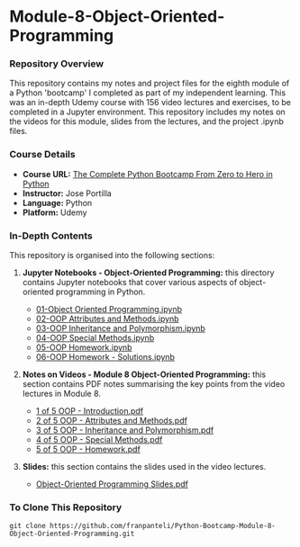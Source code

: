 # Module-8-Object-Oriented-Programming

### Repository Overview

This repository contains my notes and project files for the eighth module of a Python 'bootcamp' I completed as part of my independent learning. This was an in-depth Udemy course with 156 video lectures and exercises, to be completed in a Jupyter environment. This repository includes my notes on the videos for this module, slides from the lectures, and the project .ipynb files.

### Course Details
- **Course URL:** [The Complete Python Bootcamp From Zero to Hero in Python](https://www.udemy.com/course/complete-python-bootcamp/?couponCode=ST18MT62524)
- **Instructor:** Jose Portilla
- **Language:** Python
- **Platform:** Udemy

### In-Depth Contents
This repository is organised into the following sections:

1. **Jupyter Notebooks - Object-Oriented Programming:**
   this directory contains Jupyter notebooks that cover various aspects of object-oriented programming in Python.
   - [01-Object Oriented Programming.ipynb](Jupyter%20Notebooks%20-%20Object-Oriented%20Programming/01-Object%20Oriented%20Programming.ipynb)
   - [02-OOP Attributes and Methods.ipynb](Jupyter%20Notebooks%20-%20Object-Oriented%20Programming/02-OOP%20Attributes%20and%20Methods.ipynb)
   - [03-OOP Inheritance and Polymorphism.ipynb](Jupyter%20Notebooks%20-%20Object-Oriented%20Programming/03-OOP%20Inheritance%20and%20Polymorphism.ipynb)
   - [04-OOP Special Methods.ipynb](Jupyter%20Notebooks%20-%20Object-Oriented%20Programming/04-OOP%20Special%20Methods.ipynb)
   - [05-OOP Homework.ipynb](Jupyter%20Notebooks%20-%20Object-Oriented%20Programming/05-OOP%20Homework.ipynb)
   - [06-OOP Homework - Solutions.ipynb](Jupyter%20Notebooks%20-%20Object-Oriented%20Programming/06-OOP%20Homework%20-%20Solutions.ipynb)

2. **Notes on Videos - Module 8 Object-Oriented Programming:**
   this section contains PDF notes summarising the key points from the video lectures in Module 8.
   - [1 of 5 OOP - Introduction.pdf](Notes%20on%20Videos%20-%20Module%208%20Object-Oriented%20Programming/1%20of%205%20OOP%20-%20Introduction.pdf)
   - [2 of 5 OOP - Attributes and Methods.pdf](Notes%20on%20Videos%20-%20Module%208%20Object-Oriented%20Programming/2%20of%205%20OOP%20-%20Attributes%20and%20Methods.pdf)
   - [3 of 5 OOP - Inheritance and Polymorphism.pdf](Notes%20on%20Videos%20-%20Module%208%20Object-Oriented%20Programming/3%20of%205%20OOP%20-%20Inheritance%20and%20Polymorphism.pdf)
   - [4 of 5 OOP - Special Methods.pdf](Notes%20on%20Videos%20-%20Module%208%20Object-Oriented%20Programming/4%20of%205%20OOP%20-%20Special%20Methods.pdf)
   - [5 of 5 OOP - Homework.pdf](Notes%20on%20Videos%20-%20Module%208%20Object-Oriented%20Programming/5%20of%205%20OOP%20-%20Homework.pdf)

3. **Slides:**
   this section contains the slides used in the video lectures.
   - [Object-Oriented Programming Slides.pdf](Object-Oriented%20Programming%20Slides.pdf)

### To Clone This Repository
```
git clone https://github.com/franpanteli/Python-Bootcamp-Module-8-Object-Oriented-Programming.git
```
